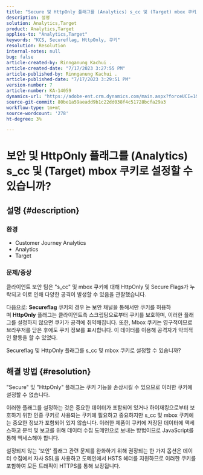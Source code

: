 ```yaml
---
title: "Secure 및 HttpOnly 플래그를 (Analytics) s_cc 및 (Target) mbox 쿠키로 설정할 수 있습니까?"
description: 설명
solution: Analytics,Target
product: Analytics,Target
applies-to: "Analytics,Target"
keywords: "KCS, Secureflag, HttpOnly, 쿠키"
resolution: Resolution
internal-notes: null
bug: false
article-created-by: Rinnganung Kachui .
article-created-date: "7/17/2023 3:27:55 PM"
article-published-by: Rinnganung Kachui .
article-published-date: "7/17/2023 3:29:51 PM"
version-number: 7
article-number: KA-14059
dynamics-url: "https://adobe-ent.crm.dynamics.com/main.aspx?forceUCI=1&pagetype=entityrecord&etn=knowledgearticle&id=eaa2a47a-b624-ee11-9cbd-6045bd006b4b"
source-git-commit: 80be1a59aeadd9b1c22dd038f4c51728bcfa29a3
workflow-type: tm+mt
source-wordcount: '278'
ht-degree: 3%

---
```


# 보안 및 HttpOnly 플래그를 (Analytics) s_cc 및 (Target) mbox 쿠키로 설정할 수 있습니까?

## 설명 {#description}


### <b>환경</b>

- Customer Journey Analytics
- Analytics
- Target




### 문제/증상



클라이언트 보안 팀은 &quot;s_cc&quot; 및 mbox 쿠키에 대해 HttpOnly 및 Secure Flags가 누락되고 이로 인해 다양한 공격이 발생할 수 있음을 관찰했습니다.

다음으로: <b>Secureflag</b> 쿠키의 경우 는 보안 채널을 통해서만 쿠키를 허용하며 <b>HttpOnly</b> 플래그는 클라이언트측 스크립팅으로부터 쿠키를 보호하며, 이러한 플래그를 설정하지 않으면 쿠키가 공격에 취약해집니다. 또한, Mbox 쿠키는 영구적이므로 브라우저를 닫은 후에도 쿠키 정보를 표시합니다. 이 데이터를 이용해 공격자가 악의적인 활동을 할 수 있었다.

Secureflag 및 HttpOnly 플래그를 s_cc 및 mbox 쿠키로 설정할 수 있습니까?


## 해결 방법 {#resolution}


&quot;Secure&quot; 및 &quot;HttpOnly&quot; 플래그는 쿠키 기능을 손상시킬 수 있으므로 이러한 쿠키에 설정할 수 없습니다.

이러한 플래그를 설정하는 것은 중요한 데이터가 포함되어 있거나 하이재킹으로부터 보호하기 위한 인증 쿠키로 사용되는 쿠키에 필요하고 중요하지만 s_cc 및 mbox 쿠키에는 중요한 정보가 포함되어 있지 않습니다. 이러한 제품이 쿠키에 저장된 데이터에 액세스하고 분석 및 보고를 위해 데이터 수집 도메인으로 보내는 방법이므로 JavaScript를 통해 액세스해야 합니다.

설정되지 않는 &#39;보안&#39; 플래그 관련 문제를 완화하기 위해 권장되는 한 가지 옵션은 데이터 수집에서 자사 SSL을 사용하고 도메인에서 HSTS 헤더를 지원하므로 이러한 쿠키를 포함하여 모든 트래픽이 HTTPS를 통해 보장됩니다.
